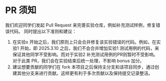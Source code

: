 # PR 须知

我们欢迎同学们发起 Pull Request 来完善实验仓库，例如补充测试样例，修复错误代码。
同时提出以下准则和建议：

1. 在实验x 开始之后，我们原则上只会合并修复该实验错误的代码。例如，在实验1 开始，即 2025.3.10 之后，我们不会合并增加实验1 测试用例的代码，来保证其他同学不受影响。而对于实验2 补充测试用例的PR则暂时不受影响。
对于此类 PR，我们会在实验结束后统一处理，不影响 bonus 加分。
2. 建议想要贡献的同学们在 fork 本项目之后保持主分支和该项目同步，通过创建其他分支来进行贡献。这样更有利于多次贡献以及保持提交记录整洁。
